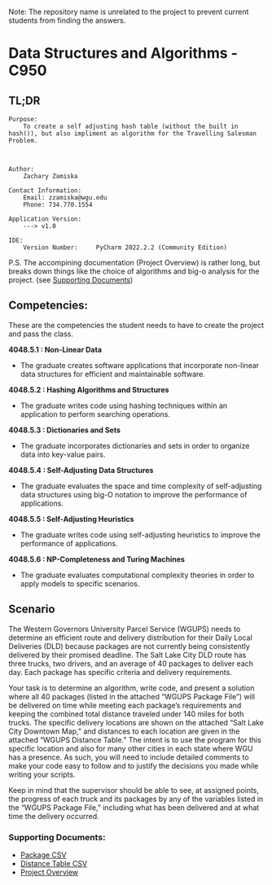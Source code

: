 Note: The repository name is unrelated to the project to prevent current students from finding the answers.

# Data Structures and Algorithms - C950
## TL;DR
	Purpose: 
		To create a self adjusting hash table (without the built in hash()), but also impliment an algorithm for the Travelling Salesman Problem. 
		
		

	Author:
		Zachary Zamiska
	
	Contact Information:
		Email: zzamiska@wgu.edu
		Phone: 734.770.1554

	Application Version:
		---> v1.0

	IDE: 
		Version Number: 	PyCharm 2022.2.2 (Community Edition)
    

P.S. The accompining documentation (Project Overview) is rather long, but breaks down things like the choice of algorithms and big-o analysis for the project. (see [Supporting Documents](https://github.com/zyber-sudo/fictional-umbrella/edit/main/README.md#supporting-documents)) 

## Competencies:
These are the competencies the student needs to have to create the project and pass the class.

**4048.5.1 : Non-Linear Data**

  - The graduate creates software applications that incorporate non-linear data structures for efficient and maintainable software.

**4048.5.2 : Hashing Algorithms and Structures**

  - The graduate writes code using hashing techniques within an application to perform searching operations.

**4048.5.3 : Dictionaries and Sets**

  - The graduate incorporates dictionaries and sets in order to organize data into key-value pairs.

**4048.5.4 : Self-Adjusting Data Structures**

  - The graduate evaluates the space and time complexity of self-adjusting data structures using big-O notation to improve the performance of applications.

**4048.5.5 : Self-Adjusting Heuristics**

  - The graduate writes code using self-adjusting heuristics to improve the performance of applications.

**4048.5.6 : NP-Completeness and Turing Machines**

  - The graduate evaluates computational complexity theories in order to apply models to specific scenarios.
  
 ## Scenario
 The Western Governors University Parcel Service (WGUPS) needs to determine an efficient route and delivery distribution for their Daily Local Deliveries (DLD) because packages are not currently being consistently delivered by their promised deadline. The Salt Lake City DLD route has three trucks, two drivers, and an average of 40 packages to deliver each day. Each package has specific criteria and delivery requirements.

Your task is to determine an algorithm, write code, and present a solution where all 40 packages (listed in the attached “WGUPS Package File”) will be delivered on time while meeting each package’s requirements and keeping the combined total distance traveled under 140 miles for both trucks. The specific delivery locations are shown on the attached “Salt Lake City Downtown Map,” and distances to each location are given in the attached “WGUPS Distance Table.” The intent is to use the program for this specific location and also for many other cities in each state where WGU has a presence. As such, you will need to include detailed comments to make your code easy to follow and to justify the decisions you made while writing your scripts.

Keep in mind that the supervisor should be able to see, at assigned points, the progress of each truck and its packages by any of the variables listed in the “WGUPS Package File,” including what has been delivered and at what time the delivery occurred.

### Supporting Documents:

- [Package CSV](https://github.com/zyber-sudo/fictional-umbrella/blob/main/WGUPS%20Package%20File%20(1).xlsx)
- [Distance Table CSV](https://github.com/zyber-sudo/fictional-umbrella/blob/main/WGUPS%20Distance%20Table%20(1).xlsx)
- [Project Overview](https://github.com/zyber-sudo/fictional-umbrella/blob/main/C950WGUPSAlgorithmOverviewZamiska.docx)
